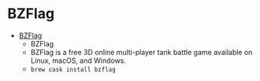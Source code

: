 # BZFlag
- [BZFlag](https://www.bzflag.org/)
  -  BZFlag
  - BZFlag is a free 3D online multi-player tank battle game available on Linux, macOS, and Windows.
  - `brew cask install bzflag`
